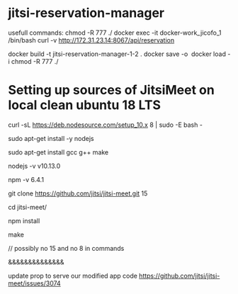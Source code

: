 # jitsi-reservation-manager

usefull commands:
chmod -R 777 ./
docker exec -it docker-work_jicofo_1 /bin/bash
curl -v http://172.31.23.14:8067/api/reservation

docker build -t jitsi-reservation-manager-1-2 .
docker save -o <path for generated tar file> <image name>
docker load -i <path to imagedocker stop tar file>
chmod -R 777 ./
# Setting up sources of JitsiMeet on local clean ubuntu 18 LTS

curl -sL https://deb.nodesource.com/setup_10.x 8 | sudo -E bash -

sudo apt-get install -y nodejs

sudo apt-get install gcc g++ make

nodejs -v
v10.13.0

npm -v
6.4.1

git clone https://github.com/jitsi/jitsi-meet.git 15

cd jitsi-meet/

npm install

make

// possibly no 15 and no 8 in commands


&&&&&&&&&&&&&&

update prop to serve our modified app code
https://github.com/jitsi/jitsi-meet/issues/3074



